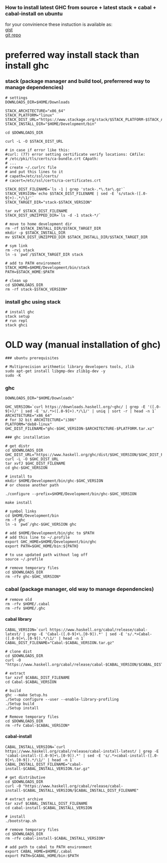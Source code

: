 ### How to install latest GHC from source + latest stack + cabal + cabal-install on ubuntu

for your convinience these instuction is available as:  
[gist](https://gist.github.com/yantonov/10083524)  
[git repo](https://github.com/yantonov/install-ghc)

# preferred way install stack than install ghc
### stack (package manager and build tool, preferrered way to manage dependencies)

    # settings
    DOWNLOADS_DIR=$HOME/Downloads

    STACK_ARCHITECTURE="x86_64"  
    STACK_PLATFORM="linux"  
    STACK_DIST_URL="https://www.stackage.org/stack/$STACK_PLATFORM-$STACK_ARCHITECTURE"
    STACK_INSTALL_DIR="$HOME/Development/bin"

    cd $DOWNLOADS_DIR
    
    curl -L -O $STACK_DIST_URL  
    
    # in case if error like this: 
    #curl: (77) error setting certificate verify locations: CAfile: 
    # /etc/pki/tls/certs/ca-bundle.crt CApath: 
    # ...
    # create ~/.curlrc file
    # and put this lines to it
    # capath=/etc/ssl/certs/
    # cacert=/etc/ssl/certs/ca-certificates.crt
    
    STACK_DIST_FILENAME=`ls -1 | grep 'stack-.*\.tar\.gz'`
    STACK_VERSION=`echo $STACK_DIST_FILENAME | sed -E 's/stack-([.0-9]+)-.*/\1/'`
    STACK_TARGET_DIR="stack-$STACK_VERSION"

    tar xvf $STACK_DIST_FILENAME  
    STACK_DIST_UNZIPPED_DIR=`ls -d -1 stack-*/`
    
    # move to home development dir
    rm -rf $STACK_INSTALL_DIR/$STACK_TARGET_DIR  
    mkdir -p $STACK_INSTALL_DIR
    mv $STACK_DIST_UNZIPPED_DIR $STACK_INSTALL_DIR/$STACK_TARGET_DIR
    
    # sym link
    rm -rvi stack  
    ln -s `pwd`/$STACK_TARGET_DIR stack  

    # add to PATH environment  
    STACK_HOME=$HOME/Development/bin/stack  
    PATH=$STACK_HOME:$PATH

    # clean up
    cd $DOWNLOADS_DIR
    rm -rf stack-$STACK_VERSION*

### install ghc using stack

    # install ghc
    stack setup
    # run repl
    stack ghci


# OLD way (manual installation of ghc)

    ### ubuntu prerequisites

    # Multiprecision arithmetic library developers tools, zlib  
    sudo apt-get install libgmp-dev zlib1g-dev -y  
    sudo -K
    
### ghc  
    
    DOWNLOADS_DIR="$HOME/Downloads"
    
    GHC_VERSION=`curl https://downloads.haskell.org/~ghc/ | grep -E '([.0-9]+)/' | sed -E 's/.*>([.0-9]+).*/\1/' | uniq | sort -r | head -n 1`
    ARCHITECTURE="x86_64"  
    # for 32 bit ARCHITECTURE="i386"  
    PLATFORM="deb8-linux"  
    GHC_DIST_FILENAME="ghc-$GHC_VERSION-$ARCHITECTURE-$PLATFORM.tar.xz"
    
    ### ghc installation

    # get distr  
    cd $DOWNLOADS_DIR
    GHC_DIST_URL="https://www.haskell.org/ghc/dist/$GHC_VERSION/$GHC_DIST_FILENAME"
    curl -L -O $GHC_DIST_URL  
    tar xvfJ $GHC_DIST_FILENAME  
    cd ghc-$GHC_VERSION  

    # install to  
    mkdir $HOME/Development/bin/ghc-$GHC_VERSION  
    # or choose another path
    
    ./configure --prefix=$HOME/Development/bin/ghc-$GHC_VERSION  
    
    make install

    # symbol links  
    cd $HOME/Development/bin
    rm -f ghc
    ln -s `pwd`/ghc-$GHC_VERSION ghc  
    
    # add $HOME/Development/bin/ghc to $PATH  
    # add this line to ~/.profile  
    export GHC_HOME=$HOME/Development/bin/ghc  
    export PATH=$GHC_HOME/bin:${PATH}
    
    # to use updated path without log off
    source ~/.profile
    
    # remove temporary files  
    cd $DOWNLOADS_DIR  
    rm -rfv ghc-$GHC_VERSION*

### cabal (package manager, old way to manage dependencies)

    # remove old  
    rm -rfv $HOME/.cabal
    rm -rfv $HOME/.ghc

#### cabal library

    CABAL_VERSION=`curl https://www.haskell.org/cabal/release/cabal-latest/ | grep -E 'Cabal-([.0-9]+\.[0-9]).*' | sed -E 's/.*>Cabal-([.0-9]+\.[0-9]).*/\1/' | head -n 1`
    CABAL_DIST_FILENAME="Cabal-$CABAL_VERSION.tar.gz"

    # clone dist  
    cd $DOWNLOADS_DIR  
    curl -O "https://www.haskell.org/cabal/release/cabal-$CABAL_VERSION/$CABAL_DIST_FILENAME"  
    
    # extract   
    tar xzvf $CABAL_DIST_FILENAME  
    cd Cabal-$CABAL_VERSION  
    
    # build
    ghc --make Setup.hs
    ./Setup configure --user --enable-library-profiling
    ./Setup build
    ./Setup install
    
    # Remove temporary files
    cd $DOWNLOADS_DIR
    rm -rfv Cabal-$CABAL_VERSION*

#### cabal-install

    CABAL_INSTALL_VERSION=`curl https://www.haskell.org/cabal/release/cabal-install-latest/ | grep -E 'cabal-install-([.0-9]+\.[0-9]).*' | sed -E 's/.*>cabal-install-([.0-9]+\.[0-9]).*/\1/' | head -n 1`  
    CABAL_INSTALL_DIST_FILENAME="cabal-install-$CABAL_INSTALL_VERSION.tar.gz"

    # get distributive  
    cd $DOWNLOADS_DIR  
    curl -O "https://www.haskell.org/cabal/release/cabal-install-$CABAL_INSTALL_VERSION/$CABAL_INSTALL_DIST_FILENAME"  
    
    # extract archive  
    tar xzvf $CABAL_INSTALL_DIST_FILENAME  
    cd cabal-install-$CABAL_INSTALL_VERSION  
    
    # install  
    ./bootstrap.sh
    
    # remove temporary files  
    cd $DOWNLOADS_DIR  
    rm -rfv cabal-install-$CABAL_INSTALL_VERSION*  
    
    # add path to cabal to PATH environment
    export CABAL_HOME=$HOME/.cabal
    export PATH=$CABAL_HOME/bin:$PATH

